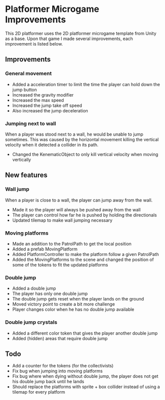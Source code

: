 # Platformer Microgame Improvements
This 2D platformer uses the 2D platformer microgame template from Unity as a base. Upon that game I made several improvements, each improvement is listed below.

## Improvements
### General movement
- Added a acceleration timer to limit the time the player can hold down the jump button
- Increased the gravity modifier
- Increased the max speed
- Increased the jump take off speed
- Also increased the jump deceleration

### Jumping next to wall
When a player was stood next to a wall, he would be unable to jump sometimes. This was caused by the horizontal movement killing the vertical velocity when it detected a collider in its path.
- Changed the KenematicObject to only kill vertical velocity when moving vertically

## New features
### Wall jump
When a player is close to a wall, the player can jump away from the wall.
- Made it so the player will always be pushed away from the wall
- The player can control how far he is pushed by holding the directionals
- Updated tilemap to make wall jumping necessary

### Moving platforms
- Made an addition to the PatrolPath to get the local position
- Added a prefab MovingPlatform
- Added PlatformController to make the platform follow a given PatrolPath
- Added the MovingPlatforms to the scene and changed the position of some of the tokens to fit the updated platforms

### Double jump
- Added a double jump
- The player has only one double jump
- The double jump gets reset when the player lands on the ground
- Moved victory point to create a bit more challenge
- Player changes color when he has no double jump available

### Double jump crystals
- Added a different color token that gives the player another double jump
- Added (hidden) areas that require double jump

## Todo
- Add a counter for the tokens (for the collectivists)
- Fix bug when jumping into moving platforms
- Fix bug where when dying without double jump, the player does not get his double jump back until he lands
- Should replace the platforms with sprite + box collider instead of using a tilemap for every platform
